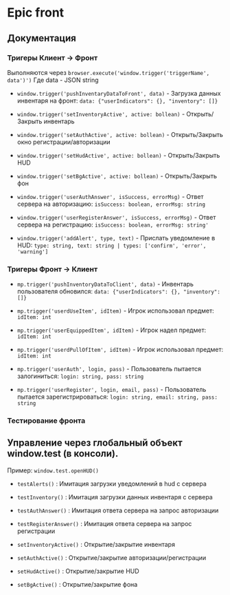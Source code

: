 # Epic front

## Документация

### Тригеры **Клиент -> Фронт**

Выполняются через `browser.execute('window.trigger('triggerName', data')')`
Где data - JSON string

- `window.trigger('pushInventaryDataToFront', data)` - Загрузка данных инвентаря на фронт: `data: {"userIndicators": {}, "inventory": []}`

- `window.trigger('setInventoryActive', active: bollean)` - Открыть/Закрыть инвентарь

- `window.trigger('setAuthActive', active: bollean)` - Открыть/Закрыть окно регистрации/авторизации

- `window.trigger('setHudActive', active: bollean)` - Открыть/Закрыть HUD

- `window.trigger('setBgActive', active: bollean)` - Открыть/Закрыть фон

- `window.trigger('userAuthAnswer', isSuccess, errorMsg)` - Ответ сервера на авторизацию: `isSuccess: boolean, errorMsg: string`

- `window.trigger('userRegisterAnswer', isSuccess, errorMsg)` - Ответ сервера на регистрацию: `isSuccess: boolean, errorMsg: string'`

- `window.trigger('addAlert', type, text)` - Прислать уведомление в HUD: `type: string, text: string | types: ['confirm', 'error', 'warning']`

### Тригеры **Фронт -> Клиент**

- `mp.trigger('pushInventoryDataToClient', data)` - Инвентарь пользователя обновился: `data: {"userIndicators": {}, "inventory": []}`

- `mp.trigger('userdUseItem', idItem)` - Игрок использовал предмет: `idItem: int`

- `mp.trigger('userEquippedItem', idItem)` - Игрок надел предмет: `idItem: int`

- `mp.trigger('userdPullOfItem', idItem)` - Игрок использовал предмет: `idItem: int`

- `mp.trigger('userAuth', login, pass)` - Пользователь пытается залогиниться: `login: string, pass: string`

- `mp.trigger('userRegister', login, email, pass)` - Пользователь пытается зарегистрироваться: `login: string, email: string, pass: string`

### Тестирование фронта

## Управление через глобальный объект window.test (в консоли).

Пример: `window.test.openHUD()`

- `testAlerts()` : Имитация загрузки уведомлений в hud с сервера

- `testInventory()` : Имитация загрузки данных инвентаря с сервера

- `testAuthAnswer()` : Имитация ответа сервера на запрос авторизации

- `testRegisterAnswer()` : Имитация ответа сервера на запрос регистрации

- `setInventoryActive()` : Открытие/закрытие инвентаря

- `setAuthActive()` : Открытие/закрытие авторизации/регистрации

- `setHudActive()` : Открытие/закрытие HUD

- `setBgActive()` : Открытие/закрытие фона
